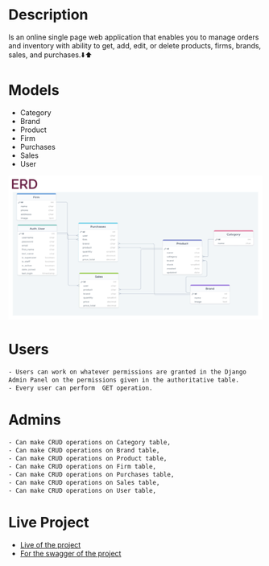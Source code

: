 # Description

<p>Is an online single page web application that enables you to manage orders and inventory with ability to get, add, edit, or delete products, firms, brands, sales, and purchases.⬇️⬆️</p>

# Models

- Category
- Brand
- Product
- Firm
- Purchases
- Sales
- User

![Model](https://github.com/klc-pakize/django_stock_app/blob/master/ERD.png)

# Users

    - Users can work on whatever permissions are granted in the Django Admin Panel on the permissions given in the authoritative table.
    - Every user can perform  GET operation.

# Admins

    - Can make CRUD operations on Category table,
    - Can make CRUD operations on Brand table,
    - Can make CRUD operations on Product table,
    - Can make CRUD operations on Firm table,
    - Can make CRUD operations on Purchases table,
    - Can make CRUD operations on Sales table,
    - Can make CRUD operations on User table,

# Live Project

- <a href="">Live of the project</a>
- <a href="">For the swagger of the project</a>

